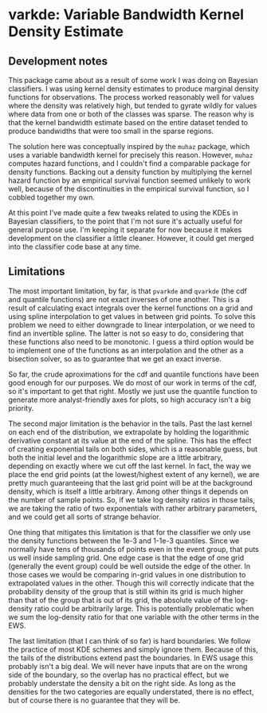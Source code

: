 # varkde: Variable Bandwidth Kernel Density Estimate

## Development notes

This package came about as a result of some work I was doing on
Bayesian classifiers.  I was using kernel density estimates to produce
marginal density functions for observations. The process worked
reasonably well for values where the density was relatively high, but
tended to gyrate wildly for values where data from one or both of the
classes was sparse.  The reason why is that the kernel bandwidth
estimate based on the entire dataset tended to produce bandwidths that
were too small in the sparse regions.

The solution here was conceptually inspired by the `muhaz` package,
which uses a variable bandwidth kernel for precisely this reason.
However, `muhaz` computes hazard functions, and I couldn't find a
comparable package for density functions.  Backing out a density
function by multiplying the kernel hazard function by an empirical
survival function seemed unlikely to work well, because of the
discontinuities in the empirical survival function, so I cobbled
together my own.

At this point I've made quite a few tweaks related to using the KDEs
in Bayesian classifiers, to the point that I'm not sure it's actually
useful for general purpose use.  I'm keeping it separate for now
because it makes development on the classifier a little cleaner.
However, it could get merged into the classifier code base at any
time.

## Limitations

The most important limitation, by far, is that `pvarkde` and `qvarkde`
(the cdf and quantile functions) are not exact inverses of one
another.  This is a result of calculating exact integrals over the
kernel functions on a grid and using spline interpolation to get
values in between grid points.  To solve this problem we need to
either downgrade to linear interpolation, or we need to find an
invertible spline.  The latter is not so easy to do, considering that
these functions also need to be monotonic.  I guess a third option
would be to implement one of the functions as an interpolation and the
other as a bisection solver, so as to guarantee that we get an exact
inverse.  

So far, the crude aproximations for the cdf and quantile functions
have been good enough for our purposes.  We do most of our work in
terms of the cdf, so it's important to get that right.  Mostly we just
use the quantile function to generate more analyst-friendly axes for
plots, so high accuracy isn't a big priority.  

The second major limitation is the behavior in the tails.  Past the
last kernel on each end of the distribution, we extrapolate by holding
the logarithmic derivative constant at its value at the end of the
spline.  This has the effect of creating exponential tails on both
sides, which is a reasonable guess, but both the initial level and the
logarithmic slope are a little arbitrary, depending on exactly where
we cut off the last kernel.  In fact, the way we place the end grid
points (at the lowest/highest extent of any kernel), we are pretty
much guaranteeing that the last grid point will be at the background
density, which is itself a little arbitrary.  Among other things it
depends on the number of sample points.  So, if we take log density
ratios in those tails, we are taking the ratio of two exponentials
with rather arbitrary parameters, and we could get all sorts of
strange behavior.

One thing that mitigates this limitation is that for the classifier we
only use the density functions between the 1e-3 and 1-1e-3 quantiles.
Since we normally have tens of thousands of points even in the event
group, that puts us well inside sampling grid.  One edge case is that
the edge of one grid (generally the event group) could be well outside
the edge of the other.  In those cases we would be comparing in-grid
values in one distribution to extrapolated values in the other.
Though this will correctly indicate that the probability density of
the group that is still within its grid is much higher than that of
the group that is out of its grid, the absolute value of the
log-density ratio could be arbitrarily large.  This is potentially
problematic when we sum the log-density ratio for that one variable
with the other terms in the EWS.  

The last limitation (that I can think of so far) is hard boundaries.
We follow the practice of most KDE schemes and simply ignore them.
Because of this, the tails of the distributions extend past the
boundaries.  In EWS usage this probably isn't a big deal.  We will
never have inputs that are on the wrong side of the boundary, so the
overlap has no practical effect, but we probably understate the
density a bit on the right side.  As long as the densities for the two
categories are equally understated, there is no effect, but of course
there is no guarantee that they will be.
